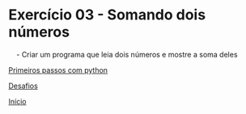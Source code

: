 # Exercício 03 - Somando dois números

    - Criar um programa que leia dois números e mostre a soma deles

[Primeiros passos com python](https://github.com/NandesLima/python-codigos/tree/master/desafios/01.%20Primeiros%20passos)

[Desafios](https://github.com/NandesLima/python-codigos/tree/master/desafios)

[Início](https://github.com/NandesLima/python-codigos)
